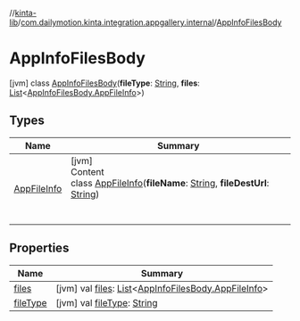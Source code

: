 //[kinta-lib](../../../index.md)/[com.dailymotion.kinta.integration.appgallery.internal](../index.md)/[AppInfoFilesBody](index.md)



# AppInfoFilesBody  
 [jvm] class [AppInfoFilesBody](index.md)(**fileType**: [String](https://kotlinlang.org/api/latest/jvm/stdlib/kotlin/-string/index.html), **files**: [List](https://kotlinlang.org/api/latest/jvm/stdlib/kotlin.collections/-list/index.html)<[AppInfoFilesBody.AppFileInfo](-app-file-info/index.md)>)   


## Types  
  
|  Name |  Summary | 
|---|---|
| <a name="com.dailymotion.kinta.integration.appgallery.internal/AppInfoFilesBody.AppFileInfo///PointingToDeclaration/"></a>[AppFileInfo](-app-file-info/index.md)| <a name="com.dailymotion.kinta.integration.appgallery.internal/AppInfoFilesBody.AppFileInfo///PointingToDeclaration/"></a>[jvm]  <br>Content  <br>class [AppFileInfo](-app-file-info/index.md)(**fileName**: [String](https://kotlinlang.org/api/latest/jvm/stdlib/kotlin/-string/index.html), **fileDestUrl**: [String](https://kotlinlang.org/api/latest/jvm/stdlib/kotlin/-string/index.html))  <br><br><br>|


## Properties  
  
|  Name |  Summary | 
|---|---|
| <a name="com.dailymotion.kinta.integration.appgallery.internal/AppInfoFilesBody/files/#/PointingToDeclaration/"></a>[files](files.md)| <a name="com.dailymotion.kinta.integration.appgallery.internal/AppInfoFilesBody/files/#/PointingToDeclaration/"></a> [jvm] val [files](files.md): [List](https://kotlinlang.org/api/latest/jvm/stdlib/kotlin.collections/-list/index.html)<[AppInfoFilesBody.AppFileInfo](-app-file-info/index.md)>   <br>|
| <a name="com.dailymotion.kinta.integration.appgallery.internal/AppInfoFilesBody/fileType/#/PointingToDeclaration/"></a>[fileType](file-type.md)| <a name="com.dailymotion.kinta.integration.appgallery.internal/AppInfoFilesBody/fileType/#/PointingToDeclaration/"></a> [jvm] val [fileType](file-type.md): [String](https://kotlinlang.org/api/latest/jvm/stdlib/kotlin/-string/index.html)   <br>|

